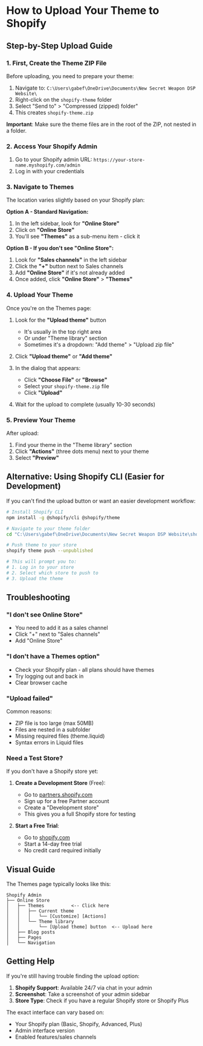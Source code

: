 # How to Upload Your Theme to Shopify

## Step-by-Step Upload Guide

### 1. First, Create the Theme ZIP File

Before uploading, you need to prepare your theme:

1. Navigate to: `C:\Users\gabef\OneDrive\Documents\New Secret Weapon DSP Website\`
2. Right-click on the `shopify-theme` folder
3. Select "Send to" > "Compressed (zipped) folder"
4. This creates `shopify-theme.zip`

**Important**: Make sure the theme files are in the root of the ZIP, not nested in a folder.

### 2. Access Your Shopify Admin

1. Go to your Shopify admin URL: `https://your-store-name.myshopify.com/admin`
2. Log in with your credentials

### 3. Navigate to Themes

The location varies slightly based on your Shopify plan:

**Option A - Standard Navigation:**
1. In the left sidebar, look for **"Online Store"**
2. Click on **"Online Store"**
3. You'll see **"Themes"** as a sub-menu item - click it

**Option B - If you don't see "Online Store":**
1. Look for **"Sales channels"** in the left sidebar
2. Click the **"+"** button next to Sales channels
3. Add **"Online Store"** if it's not already added
4. Once added, click **"Online Store"** > **"Themes"**

### 4. Upload Your Theme

Once you're on the Themes page:

1. Look for the **"Upload theme"** button
   - It's usually in the top right area
   - Or under "Theme library" section
   - Sometimes it's a dropdown: "Add theme" > "Upload zip file"

2. Click **"Upload theme"** or **"Add theme"**

3. In the dialog that appears:
   - Click **"Choose File"** or **"Browse"**
   - Select your `shopify-theme.zip` file
   - Click **"Upload"**

4. Wait for the upload to complete (usually 10-30 seconds)

### 5. Preview Your Theme

After upload:
1. Find your theme in the "Theme library" section
2. Click **"Actions"** (three dots menu) next to your theme
3. Select **"Preview"**

## Alternative: Using Shopify CLI (Easier for Development)

If you can't find the upload button or want an easier development workflow:

```bash
# Install Shopify CLI
npm install -g @shopify/cli @shopify/theme

# Navigate to your theme folder
cd "C:\Users\gabef\OneDrive\Documents\New Secret Weapon DSP Website\shopify-theme"

# Push theme to your store
shopify theme push --unpublished

# This will prompt you to:
# 1. Log in to your store
# 2. Select which store to push to
# 3. Upload the theme
```

## Troubleshooting

### "I don't see Online Store"
- You need to add it as a sales channel
- Click "+" next to "Sales channels"
- Add "Online Store"

### "I don't have a Themes option"
- Check your Shopify plan - all plans should have themes
- Try logging out and back in
- Clear browser cache

### "Upload failed"
Common reasons:
- ZIP file is too large (max 50MB)
- Files are nested in a subfolder
- Missing required files (theme.liquid)
- Syntax errors in Liquid files

### Need a Test Store?

If you don't have a Shopify store yet:

1. **Create a Development Store** (Free):
   - Go to [partners.shopify.com](https://partners.shopify.com)
   - Sign up for a free Partner account
   - Create a "Development store"
   - This gives you a full Shopify store for testing

2. **Start a Free Trial**:
   - Go to [shopify.com](https://shopify.com)
   - Start a 14-day free trial
   - No credit card required initially

## Visual Guide

The Themes page typically looks like this:

```
Shopify Admin
├── Online Store
│   ├── Themes          <-- Click here
│   │   ├── Current theme
│   │   │   └── [Customize] [Actions]
│   │   └── Theme library
│   │       └── [Upload theme] button  <-- Upload here
│   ├── Blog posts
│   ├── Pages
│   └── Navigation
```

## Getting Help

If you're still having trouble finding the upload option:

1. **Shopify Support**: Available 24/7 via chat in your admin
2. **Screenshot**: Take a screenshot of your admin sidebar
3. **Store Type**: Check if you have a regular Shopify store or Shopify Plus

The exact interface can vary based on:
- Your Shopify plan (Basic, Shopify, Advanced, Plus)
- Admin interface version
- Enabled features/sales channels